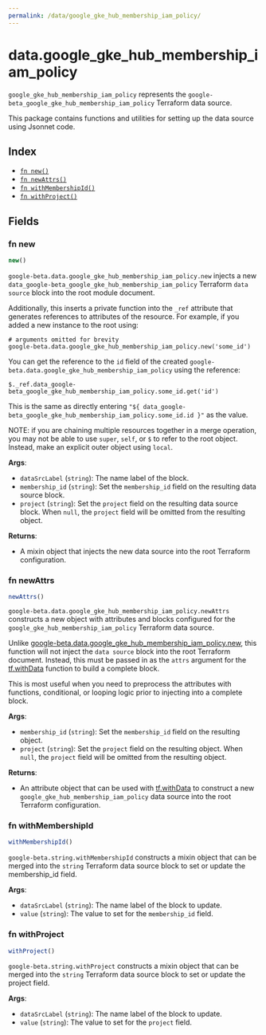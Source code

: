 ```yaml
---
permalink: /data/google_gke_hub_membership_iam_policy/
---
```


# data.google_gke_hub_membership_iam_policy

`google_gke_hub_membership_iam_policy` represents the `google-beta_google_gke_hub_membership_iam_policy` Terraform data source.



This package contains functions and utilities for setting up the data source using Jsonnet code.


## Index

* [`fn new()`](#fn-new)
* [`fn newAttrs()`](#fn-newattrs)
* [`fn withMembershipId()`](#fn-withmembershipid)
* [`fn withProject()`](#fn-withproject)

## Fields

### fn new

```ts
new()
```


`google-beta.data.google_gke_hub_membership_iam_policy.new` injects a new `data_google-beta_google_gke_hub_membership_iam_policy` Terraform `data source`
block into the root module document.

Additionally, this inserts a private function into the `_ref` attribute that generates references to attributes of the
resource. For example, if you added a new instance to the root using:

    # arguments omitted for brevity
    google-beta.data.google_gke_hub_membership_iam_policy.new('some_id')

You can get the reference to the `id` field of the created `google-beta.data.google_gke_hub_membership_iam_policy` using the reference:

    $._ref.data_google-beta_google_gke_hub_membership_iam_policy.some_id.get('id')

This is the same as directly entering `"${ data_google-beta_google_gke_hub_membership_iam_policy.some_id.id }"` as the value.

NOTE: if you are chaining multiple resources together in a merge operation, you may not be able to use `super`, `self`,
or `$` to refer to the root object. Instead, make an explicit outer object using `local`.

**Args**:
  - `dataSrcLabel` (`string`): The name label of the block.
  - `membership_id` (`string`): Set the `membership_id` field on the resulting data source block.
  - `project` (`string`): Set the `project` field on the resulting data source block. When `null`, the `project` field will be omitted from the resulting object.

**Returns**:
- A mixin object that injects the new data source into the root Terraform configuration.


### fn newAttrs

```ts
newAttrs()
```


`google-beta.data.google_gke_hub_membership_iam_policy.newAttrs` constructs a new object with attributes and blocks configured for the `google_gke_hub_membership_iam_policy`
Terraform data source.

Unlike [google-beta.data.google_gke_hub_membership_iam_policy.new](#fn-new), this function will not inject the `data source`
block into the root Terraform document. Instead, this must be passed in as the `attrs` argument for the
[tf.withData](https://github.com/tf-libsonnet/core/tree/main/docs#fn-withdata) function to build a complete block.

This is most useful when you need to preprocess the attributes with functions, conditional, or looping logic prior to
injecting into a complete block.

**Args**:
  - `membership_id` (`string`): Set the `membership_id` field on the resulting object.
  - `project` (`string`): Set the `project` field on the resulting object. When `null`, the `project` field will be omitted from the resulting object.

**Returns**:
  - An attribute object that can be used with [tf.withData](https://github.com/tf-libsonnet/core/tree/main/docs#fn-withdata) to construct a new `google_gke_hub_membership_iam_policy` data source into the root Terraform configuration.


### fn withMembershipId

```ts
withMembershipId()
```

`google-beta.string.withMembershipId` constructs a mixin object that can be merged into the `string`
Terraform data source block to set or update the membership_id field.



**Args**:
  - `dataSrcLabel` (`string`): The name label of the block to update.
  - `value` (`string`): The value to set for the `membership_id` field.


### fn withProject

```ts
withProject()
```

`google-beta.string.withProject` constructs a mixin object that can be merged into the `string`
Terraform data source block to set or update the project field.



**Args**:
  - `dataSrcLabel` (`string`): The name label of the block to update.
  - `value` (`string`): The value to set for the `project` field.
